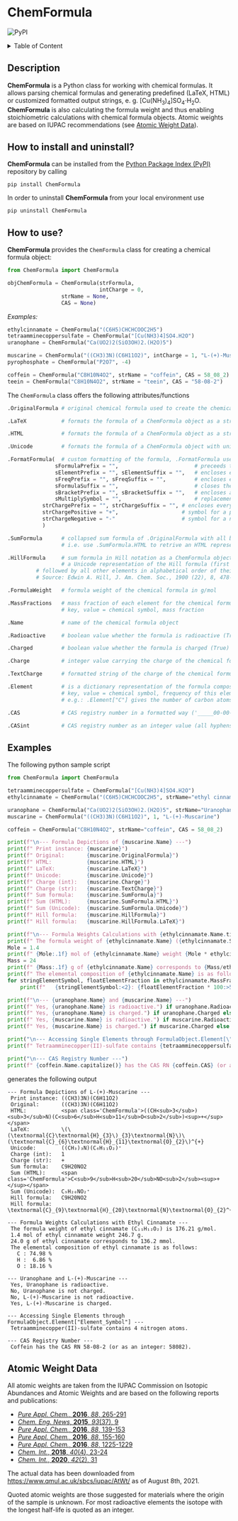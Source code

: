 ﻿# ChemFormula

![PyPI](https://img.shields.io/pypi/v/ChemFormula)

<details>
<summary>Table of Content</summary>

1. [Description](#description)
2. [How to install and uninstall?](#how-to-install-and-uninstall)
3. [How to use?](#how-to-use)
4. [Examples](#examples)
5. [Atomic Weight Data](#atomic-weight-data)
	
</details>

## Description
**ChemFormula** is a Python class for working with chemical formulas. It allows parsing chemical formulas and generating predefined (LaTeX, HTML) or customized formatted output strings, e. g. <span>[Cu(NH<sub>3</sub>)<sub>4</sub>]SO<sub>4</sub>&sdot;H<sub>2</sub>O</span>. **ChemFormula** is also calculating the formula weight and thus enabling stoichiometric calculations with chemical formula objects. Atomic weights are based on IUPAC recommendations (see [Atomic Weight Data](#atomic-weight-data)).


## How to install and uninstall? 
**ChemFormula** can be installed from the [Python Package Index (PyPI)](https://pypi.org/) repository by calling

	pip install ChemFormula

In order to uninstall **ChemFormula** from your local environment use

	pip uninstall ChemFormula


## How to use?
**ChemFormula** provides the `ChemFormula` class for creating a chemical formula object:

```Python
from ChemFormula import ChemFormula

objChemFormula = ChemFormula(strFormula,
                             intCharge = 0,
			     strName = None,
			     CAS = None)
```

*Examples:*

```Python
ethylcinnamate = ChemFormula("(C6H5)CHCHCOOC2H5")
tetraamminecoppersulfate = ChemFormula("[Cu(NH3)4]SO4.H2O")
uranophane = ChemFormula("Ca(UO2)2(SiO3OH)2.(H2O)5")

muscarine = ChemFormula("((CH3)3N)(C6H11O2)", intCharge = 1, "L-(+)-Muscarine")
pyrophosphate = ChemFormula("P2O7", -4)

coffein = ChemFormula("C8H10N4O2", strName = "coffein", CAS = 58_08_2)
teein = ChemFormula("C8H10N4O2", strName = "teein", CAS = "58-08-2")
```

The `ChemFormula` class offers the following attributes/functions

```Python
.OriginalFormula # original chemical formula used to create the chemical formula object

.LaTeX           # formats the formula of a ChemFormula object as a string that can be used in LaTeX

.HTML            # formats the formula of a ChemFormula object as a string that can be used in HTML

.Unicode         # formats the formula of a ChemFormula object with unicode subscript and superscript numbers

.FormatFormula(  # custom formatting of the formula, .FormatFormula uses the following optional keyword arguments
               sFormulaPrefix = "",                        # preceeds the complete formula string
               sElementPrefix = "", sElementSuffix = "",   # encloses every chemical symbol (Prefix + Symbol + Suffix)
               sFreqPrefix = "", sFreqSuffix = "",         # encloses every element frequency (Prefix + Frequency + Suffix)
               sFormulaSuffix = "",                        # closes the complete formula string
               sBracketPrefix = "", sBracketSuffix = "",   # encloses all brackets: {[()]} (Prefix + Bracket + Suffix)
               sMultiplySymbol = "",                       # replacement for '.' or '*'
	       strChargePrefix = "", strChargeSuffix = "", # encloses every charge information (Prefix + Charge + Suffix)
	       strChargePositive = "+",                    # symbol for a positive charge
	       strChargeNegative = "-"                     # symbol for a negative charge
	       )

.SumFormula      # collapsed sum formula of .OriginalFormula with all bracketed units resolved as a ChemFormula object,
                 # i.e. use .SumFormula.HTML to retrive an HTML representation of the sum formula

.HillFormula     # sum formula in Hill notation as a ChemFormula object, i.e. use .HillFormula.Unicode to retrive
                 # a Unicode representation of the Hill formula (first Carbon, then Hydrogen (if carbon is present),
		 # followed by all other elements in alphabetical order of their chemical symbol)
		 # Source: Edwin A. Hill, J. Am. Chem. Soc., 1900 (22), 8, 478-494 (https://doi.org/10.1021/ja02046a005)

.FormulaWeight   # formula weight of the chemical formula in g/mol

.MassFractions   # mass fraction of each element for the chemical formula in the form of
                 # key, value = chemical symbol, mass fraction

.Name            # name of the chemical formula object

.Radioactive     # boolean value whether the formula is radioactive (True) or not (False)

.Charged         # boolean value whether the formula is charged (True) or not (False)

.Charge          # integer value carrying the charge of the chemical formula object

.TextCharge      # formatted string of the charge of the chemical formula object (e. g. 3+, 4-, +, ...)

.Element         # is a dictionary representation of the formula composition in the form of
                 # key, value = chemical symbol, frequency of this element
                 # e.g.: .Element["C"] gives the number of carbon atoms in the corresponding formula object

.CAS             # CAS registry number in a formatted way ('_____00-00-0')

.CASint          # CAS registry number as an integer value (all hyphens are ignored)
```


## Examples
The following python sample script

```Python
from ChemFormula import ChemFormula

tetraamminecoppersulfate = ChemFormula("[Cu(NH3)4]SO4.H2O")
ethylcinnamate = ChemFormula("(C6H5)CHCHCOOC2H5", strName="ethyl cinnamate")

uranophane = ChemFormula("Ca(UO2)2(SiO3OH)2.(H2O)5", strName="Uranophane")
muscarine = ChemFormula("((CH3)3N)(C6H11O2)", 1, "L-(+)-Muscarine")

coffein = ChemFormula("C8H10N4O2", strName="coffein", CAS = 58_08_2)

print(f"\n--- Formula Depictions of {muscarine.Name} ---")
print(f" Print instance: {muscarine}")
print(f" Original:       {muscarine.OriginalFormula}")
print(f" HTML:           {muscarine.HTML}")
print(f" LaTeX:          {muscarine.LaTeX}")
print(f" Unicode:        {muscarine.Unicode}")
print(f" Charge (int):   {muscarine.Charge}")
print(f" Charge (str):   {muscarine.TextCharge}")
print(f" Sum formula:    {muscarine.SumFormula}")
print(f" Sum (HTML):     {muscarine.SumFormula.HTML}")
print(f" Sum (Unicode):  {muscarine.SumFormula.Unicode}")
print(f" Hill formula:   {muscarine.HillFormula}")
print(f" Hill formula:   {muscarine.HillFormula.LaTeX}")

print(f"\n--- Formula Weights Calculations with {ethylcinnamate.Name.title()} ---")
print(f" The formula weight of {ethylcinnamate.Name} ({ethylcinnamate.SumFormula.Unicode}) is {ethylcinnamate.FormulaWeight:.2f} g/mol.")
Mole = 1.4
print(f" {Mole:.1f} mol of {ethylcinnamate.Name} weight {Mole * ethylcinnamate.FormulaWeight:.1f} g.")
Mass = 24
print(f" {Mass:.1f} g of {ethylcinnamate.Name} corresponds to {Mass/ethylcinnamate.FormulaWeight * 1000:.1f} mmol.")
print(f" The elemental composition of {ethylcinnamate.Name} is as follows:")
for stringElementSymbol, floatElementFraction in ethylcinnamate.MassFraction.items():
	print(f"   {stringElementSymbol:<2}: {floatElementFraction * 100:>5.2f} %")

print(f"\n--- {uranophane.Name} and {muscarine.Name} ---")
print(f" Yes, {uranophane.Name} is radioactive.") if uranophane.Radioactive else print(f" No, {uranophane.Name} is not radioactive.")
print(f" Yes, {uranophane.Name} is charged.") if uranophane.Charged else print(f" No, {uranophane.Name} is not charged.")
print(f" Yes, {muscarine.Name} is radioactive.") if muscarine.Radioactive else print(f" No, {muscarine.Name} is not radioactive.")
print(f" Yes, {muscarine.Name} is charged.") if muscarine.Charged else print(f" No, {muscarine.Name} is not charged.")

print("\n--- Accessing Single Elements through FormulaObject.Element[\"Element_Symbol\"] ---")
print(f" Tetraamminecopper(II)-sulfate contains {tetraamminecoppersulfate.Element['N']} nitrogen atoms.")

print("\n--- CAS Registry Number ---")
print(f" {coffein.Name.capitalize()} has the CAS RN {coffein.CAS} (or as an integer: {coffein.CASint}).\n")
```

generates the following output

```
--- Formula Depictions of L-(+)-Muscarine ---
 Print instance: ((CH3)3N)(C6H11O2)
 Original:       ((CH3)3N)(C6H11O2)
 HTML:           <span class='ChemFormula'>((CH<sub>3</sub>)<sub>3</sub>N)(C<sub>6</sub>H<sub>11</sub>O<sub>2</sub>)<sup>+</sup></span>
 LaTeX:          \(\(\textnormal{C}\textnormal{H}_{3}\)_{3}\textnormal{N}\)\(\textnormal{C}_{6}\textnormal{H}_{11}\textnormal{O}_{2}\)^{+}
 Unicode:        ((CH₃)₃N)(C₆H₁₁O₂)⁺
 Charge (int):   1
 Charge (str):   +
 Sum formula:    C9H20NO2
 Sum (HTML):     <span class='ChemFormula'>C<sub>9</sub>H<sub>20</sub>NO<sub>2</sub><sup>+</sup></span>
 Sum (Unicode):  C₉H₂₀NO₂⁺
 Hill formula:   C9H20NO2
 Hill formula:   \textnormal{C}_{9}\textnormal{H}_{20}\textnormal{N}\textnormal{O}_{2}^{+}

--- Formula Weights Calculations with Ethyl Cinnamate ---
 The formula weight of ethyl cinnamate (C₁₁H₁₂O₂) is 176.21 g/mol.
 1.4 mol of ethyl cinnamate weight 246.7 g.
 24.0 g of ethyl cinnamate corresponds to 136.2 mmol.
 The elemental composition of ethyl cinnamate is as follows:
   C : 74.98 %
   H :  6.86 %
   O : 18.16 %

--- Uranophane and L-(+)-Muscarine ---
 Yes, Uranophane is radioactive.
 No, Uranophane is not charged.
 No, L-(+)-Muscarine is not radioactive.
 Yes, L-(+)-Muscarine is charged.

--- Accessing Single Elements through FormulaObject.Element["Element_Symbol"] ---
 Tetraamminecopper(II)-sulfate contains 4 nitrogen atoms.

--- CAS Registry Number ---
 Coffein has the CAS RN 58-08-2 (or as an integer: 58082).
 ```

## Atomic Weight Data

All atomic weights are taken from the IUPAC Commission on Isotopic Abundances and Atomic Weights and are based on the following reports and publications:

- [*Pure Appl. Chem.*, **2016**, *88*, 265-291](https://doi.org/10.1515/pac-2015-0305)
- [*Chem. Eng. News*, **2015**, *93*(37), 9](https://doi.org/10.1021/cen-09337-notw9)
- [*Pure Appl. Chem.*, **2016**, *88*, 139-153](https://doi.org/10.1515/pac-2015-0502)
- [*Pure Appl. Chem.*, **2016**, *88*, 155-160](https://doi.org/10.1515/pac-2015-0501)
- [*Pure Appl. Chem.*, **2016**, *88*, 1225-1229](https://doi.org/10.1515/pac-2016-0501)
- [*Chem. Int.*, **2018**, *40*(4), 23-24](https://doi.org/10.1515/ci-2018-0409)
- [*Chem. Int.*, **2020**, *42*(2), 31](https://doi.org/10.1515/ci-2020-0222)

The actual data has been downloaded from https://www.qmul.ac.uk/sbcs/iupac/AtWt/ as of August 8th, 2021.

Quoted atomic weights are those suggested for materials where the origin of the sample is unknown. For most radioactive elements the isotope with the longest half-life is quoted as an integer.
